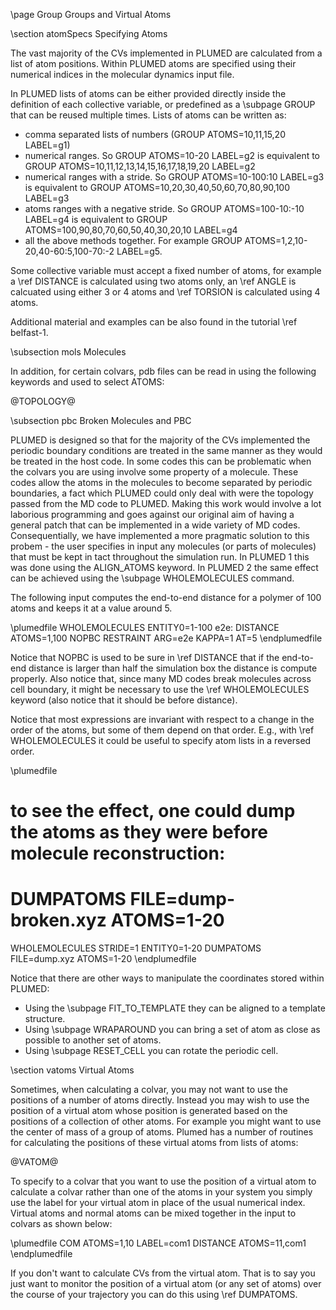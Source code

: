 \page Group Groups and Virtual Atoms 

\section atomSpecs Specifying Atoms

The vast majority of the CVs implemented in PLUMED are calculated from a list of atom positions.  Within PLUMED
atoms are specified using their numerical indices in the molecular dynamics input file. 

In PLUMED lists of atoms can be either provided directly inside the definition of each collective variable, or
predefined as a \subpage GROUP that can be reused multiple times. Lists of atoms can be written as:

- comma separated lists of numbers (GROUP ATOMS=10,11,15,20 LABEL=g1)
- numerical ranges.  So GROUP ATOMS=10-20 LABEL=g2 is equivalent to GROUP ATOMS=10,11,12,13,14,15,16,17,18,19,20 LABEL=g2
- numerical ranges with a stride. So GROUP ATOMS=10-100:10 LABEL=g3 is equivalent to GROUP ATOMS=10,20,30,40,50,60,70,80,90,100 LABEL=g3
- atoms ranges with a negative stride. So GROUP ATOMS=100-10:-10 LABEL=g4 is equivalent to GROUP ATOMS=100,90,80,70,60,50,40,30,20,10 LABEL=g4
- all the above methods together. For example  GROUP ATOMS=1,2,10-20,40-60:5,100-70:-2 LABEL=g5.

Some collective variable must accept a fixed number of atoms, for example a \ref DISTANCE is calculated
using two atoms only, an \ref ANGLE is calcuated using either 3 or 4 atoms and \ref TORSION is calculated using 4 atoms.

Additional material and examples can be also found in the tutorial \ref belfast-1. 

\subsection mols Molecules

In addition, for certain colvars, pdb files can be read in using the following keywords and used to select ATOMS:

@TOPOLOGY@

\subsection pbc Broken Molecules and PBC 

PLUMED is designed so that for the majority of the CVs implemented the periodic boundary conditions are treated 
in the same manner as they would be treated in the host code.  In some codes this can be problematic when the colvars
you are using involve some property of a molecule.  These codes allow the atoms in the molecules to become separated by 
periodic boundaries, a fact which PLUMED could only deal with were the topology passed from the MD code to PLUMED.  Making this
work would involve a lot laborious programming and goes against our original aim of having a general patch that can be implemented 
in a wide variety of MD codes.  Consequentially, we have implemented a more pragmatic solution to this probem - the user specifies
in input any molecules (or parts of molecules) that must be kept in tact throughout the simulation run.  In PLUMED 1 this was done
using the ALIGN_ATOMS keyword.  In PLUMED 2 the same effect can be achieved using the \subpage WHOLEMOLECULES command.

The following input computes the end-to-end distance for a polymer of 100 atoms and keeps it at a value around 5.

\plumedfile
WHOLEMOLECULES ENTITY0=1-100
e2e: DISTANCE ATOMS=1,100 NOPBC
RESTRAINT ARG=e2e KAPPA=1 AT=5
\endplumedfile

Notice that NOPBC is used to be sure in \ref DISTANCE that if the end-to-end distance is larger than half the simulation box the distance 
is compute properly. Also notice that, since many MD codes break molecules across cell boundary, it might be necessary to use the 
\ref WHOLEMOLECULES keyword (also notice that it should be before distance).

Notice that most expressions are invariant with respect to a change in the order of the atoms,
but some of them depend on that order. E.g., with \ref WHOLEMOLECULES it could be useful to
specify atom lists in a reversed order.

\plumedfile
# to see the effect, one could dump the atoms as they were before molecule reconstruction:
# DUMPATOMS FILE=dump-broken.xyz ATOMS=1-20
WHOLEMOLECULES STRIDE=1 ENTITY0=1-20
DUMPATOMS FILE=dump.xyz ATOMS=1-20
\endplumedfile

Notice that there are other ways to manipulate the coordinates stored within PLUMED:
- Using the \subpage FIT_TO_TEMPLATE they can be aligned to a template structure.
- Using \subpage WRAPAROUND you can bring a set of atom as close as possible to another set of
  atoms.
- Using \subpage RESET_CELL you can rotate the periodic cell.

\section vatoms Virtual Atoms

Sometimes, when calculating a colvar, you may not want to use the positions of a number of atoms directly.  Instead
 you may wish to use the position of a virtual atom whose position is generated based on the positions of a collection 
of other atoms.  For example you might want to use the center of mass of a group of atoms.  Plumed has a number of routines
for calculating the positions of these virtual atoms from lists of atoms:

@VATOM@

To specify to a colvar that you want to use the position of a virtual atom to calculate a colvar rather than one of the atoms
in your system you simply use the label for your virtual atom in place of the usual numerical index.  Virtual
atoms and normal atoms can be mixed together in the input to colvars as shown below:

\plumedfile
COM ATOMS=1,10 LABEL=com1
DISTANCE ATOMS=11,com1
\endplumedfile

If you don't want to calculate CVs from the virtual atom.  That is to say you just want to monitor the position of a virtual atom 
(or any set of atoms) over the course of your trajectory you can do this using \ref DUMPATOMS.

